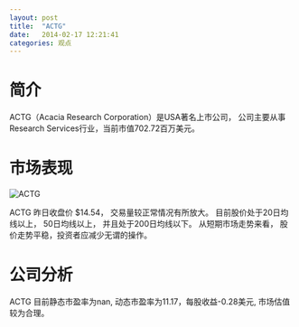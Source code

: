```yaml
---
layout: post
title:  "ACTG"
date:   2014-02-17 12:21:41
categories: 观点
---
```


# 简介
ACTG（Acacia Research Corporation）是USA著名上市公司，
公司主要从事Research Services行业，当前市值702.72百万美元。

# 市场表现

![ACTG](http://finviz.com/chart.ashx?t=ACTG&ty=c&ta=1&p=d&s=l)

ACTG 昨日收盘价 $14.54，
交易量较正常情况有所放大。
目前股价处于20日均线以上，
50日均线以上，
并且处于200日均线以下。
从短期市场走势来看，
股价走势平稳，投资者应减少无谓的操作。

# 公司分析
ACTG 目前静态市盈率为nan, 动态市盈率为11.17，每股收益-0.28美元,
市场估值较为合理。
